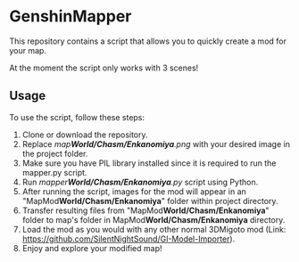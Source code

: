 # GenshinMapper  
This repository contains a script that allows you to quickly create a mod for your map.  

At the moment the script only works with 3 scenes!  

## Usage  
To use the script, follow these steps:  

1. Clone or download the repository.  
2. Replace *map**World/Chasm/Enkanomiya**.png* with your desired image in the project folder.  
3. Make sure you have PIL library installed since it is required to run the mapper.py script.  
4. Run *mapper**World/Chasm/Enkanomiya**.py* script using Python.  
5. After running the script, images for the mod will appear in an "MapMod**World/Chasm/Enkanomiya**" folder within project directory.  
6. Transfer resulting files from "MapMod**World/Chasm/Enkanomiya**" folder to map's folder in MapMod**World/Chasm/Enkanomiya** directory.  
7. Load the mod as you would with any other normal 3DMigoto mod (Link: https://github.com/SilentNightSound/GI-Model-Importer).  
8. Enjoy and explore your modified map!  
